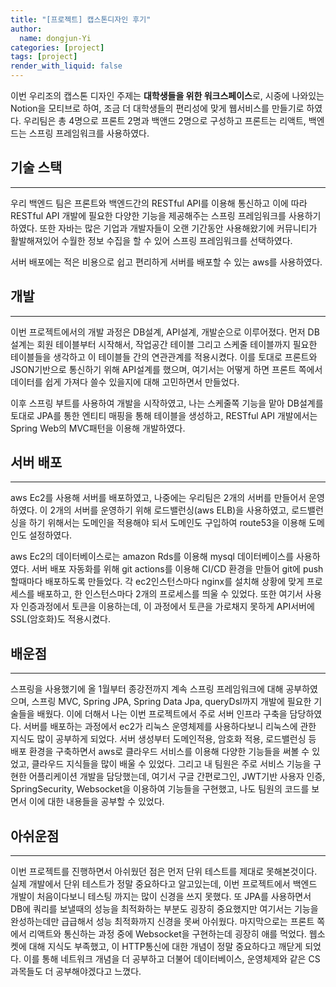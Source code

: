 ```yaml
---
title: "[프로젝트] 캡스톤디자인 후기"
author:
  name: dongjun-Yi
categories: [project]
tags: [project]
render_with_liquid: false
---
```

이번 우리조의 캡스톤 디자인 주제는 **대학생들을 위한 워크스페이스**로, 시중에 나와있는 Notion을 모티브로 하여, 조금 더 대학생들의 편리성에 맞게 웹서비스를 만들기로 하였다. 우리팀은 총 4명으로 프론트 2명과 백앤드 2명으로 구성하고 프론트는 리액트, 백엔드는 스프링 프레임워크를 사용하였다.

## 기술 스택

---

우리 백엔드 팀은 프론트와 백엔드간의 RESTful API를 이용해 통신하고 이에 따라 RESTful API 개발에 필요한 다양한 기능을 제공해주는 스프링 프레임워크를 사용하기 하였다. 또한 자바는 많은 기업과 개발자들이 오랜 기간동안 사용해왔기에 커뮤니티가 활발해져있어 수월한 정보 수집을 할 수 있어 스프링 프레임워크를 선택하였다.

서버 배포에는 적은 비용으로 쉽고 편리하게 서버를 배포할 수 있는 aws를 사용하였다.

## 개발

---

이번 프로젝트에서의 개발 과정은  DB설계, API설계, 개발순으로 이루어졌다. 먼저 DB설계는 회원 테이블부터 시작해서, 작업공간 테이블 그리고 스케줄 테이블까지 필요한 테이블들을 생각하고 이 테이블들 간의 연관관계를 적용시켰다. 이를 토대로 프론트와 JSON기반으로 통신하기 위해 API설계를 했으며, 여기서는 어떻게 하면 프론트 쪽에서 데이터를 쉽게 가져다 쓸수 있을지에 대해 고민하면서 만들었다.

이후 스프링 부트를 사용하여 개발을 시작하였고, 나는 스케줄쪽 기능을 맡아 DB설계를 토대로 JPA를 통한 엔티티 매핑을 통해 테이블을 생성하고, RESTful API 개발에서는 Spring Web의 MVC패턴을 이용해 개발하였다.

## 서버 배포

---

aws Ec2를 사용해 서버를 배포하였고, 나중에는 우리팀은 2개의 서버를 만들어서 운영하였다. 이 2개의 서버를 운영하기 위해 로드밸런싱(aws ELB)을 사용하였고, 로드밸런싱을 하기 위해서는 도메인을 적용해야 되서 도메인도 구입하여 route53을 이용해 도메인도 설정하였다. 

aws Ec2의 데이터베이스로는 amazon Rds를 이용해 mysql 데이터베이스를 사용하였다.
서버 배포 자동화를 위해 git actions를 이용해 CI/CD 환경을 만들어 git에 push할때마다 배포하도록 만들었다.
각 ec2인스턴스마다 nginx를 설치해 상황에 맞게 프로세스를 배포하고, 한 인스턴스마다 2개의 프로세스를 띄울 수 있었다. 또한 여기서 사용자 인증과정에서 토큰을 이용하는데, 이 과정에서 토큰을 가로채지 못하게 API서버에 SSL(암호화)도 적용시켰다.

## 배운점

---

스프링을 사용했기에 올 1월부터 종강전까지 계속 스프링 프레임워크에 대해 공부하였으며, 스프링 MVC, Spring JPA, Spring Data Jpa, queryDsl까지 개발에 필요한 기술들을 배웠다.
이에 더해서 나는 이번 프로젝트에서 주로 서버 인프라 구축을 담당하였다. 서버를 배포하는 과정에서 ec2가 리눅스 운영체제를 사용하다보니 리눅스에 관한 지식도 많이 공부하게 되었다. 서버 생성부터 도메인적용, 암호화 적용, 로드밸런싱 등 배포 환경을 구축하면서 aws로 클라우드 서비스를 이용해 다양한 기능들을 써볼 수 있었고, 클라우드 지식들을 많이 배울 수 있었다.
그리고 내 팀원은 주로 서비스 기능을 구현한 어플리케이션 개발을  담당했는데, 여기서 구글 간편로그인, JWT기반 사용자 인증, SpringSecurity, Websocket을 이용하여 기능들을 구현했고, 나도 팀원의 코드를 보면서 이에 대한 내용들을 공부할 수 있었다.

## 아쉬운점

---

이번 프로젝트를 진행하면서 아쉬웠던 점은 먼저 단위 테스트를 제대로 못해본것이다. 실제 개발에서 단위 테스트가 정말 중요하다고 알고있는데, 이번 프로젝트에서 백엔드 개발이 처음이다보니 테스팅 까지는 많이 신경을 쓰지 못했다. 또 JPA를 사용하면서 DB에 쿼리를 보낼때의 성능을 최적화하는 부분도 굉장히 중요했지만 여기서는 기능을 완성하는데만 급급해서 성능 최적화까지 신경을 못써 아쉬웠다. 
마지막으로는 프론트 쪽에서 리액트와 통신하는 과정 중에 Websocket을 구현하는데 굉장히 애를 먹었다. 웹소켓에 대해 지식도 부족했고, 이 HTTP통신에 대한 개념이 정말 중요하다고 깨닫게 되었다. 이를 통해 네트워크 개념을 더 공부하고 더불어 데이터베이스, 운영체제와 같은 CS과목들도 더 공부해야겠다고 느꼈다.